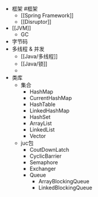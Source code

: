 - 框架 #框架
	- [[Spring Framework]]
	- [[Disruptor]]
- [[JVM]]
	- GC
- 字节码
- 多线程 & 并发
	- [[Java/多线程]]
	- [[Java/锁]]
	-
- 类库
	- 集合
		- HashMap
		- CurrentHashMap
		- HashTable
		- LinkedHashMap
		- HashSet
		- ArrayList
		- LinkedList
		- Vector
	- juc包
		- CoutDownLatch
		- CyclicBarrier
		- Semaphore
		- Exchanger
		- Queue
			- ArrayBlockingQueue
			- LinkedBlockingQueue